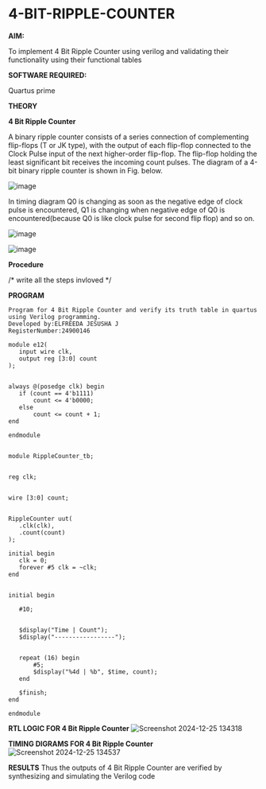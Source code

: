 # 4-BIT-RIPPLE-COUNTER

**AIM:**

To implement  4 Bit Ripple Counter using verilog and validating their functionality using their functional tables

**SOFTWARE REQUIRED:**

Quartus prime

**THEORY**

**4 Bit Ripple Counter**

A binary ripple counter consists of a series connection of complementing flip-flops (T or JK type), with the output of each flip-flop connected to the Clock Pulse input of the next higher-order flip-flop. The flip-flop holding the least significant bit receives the incoming count pulses. The diagram of a 4-bit binary ripple counter is shown in Fig. below.

![image](https://github.com/naavaneetha/4-BIT-RIPPLE-COUNTER/assets/154305477/cb4b74d4-31ab-4359-95d0-d22e67daba13)

In timing diagram Q0 is changing as soon as the negative edge of clock pulse is encountered, Q1 is changing when negative edge of Q0 is encountered(because Q0 is like clock pulse for second flip flop) and so on.

![image](https://github.com/naavaneetha/4-BIT-RIPPLE-COUNTER/assets/154305477/a573a7d6-014e-4e54-93e6-e2ac9530960b)

![image](https://github.com/naavaneetha/4-BIT-RIPPLE-COUNTER/assets/154305477/85e1958a-2fc1-49bb-9a9f-d58ccbf3663c)

**Procedure**

/* write all the steps invloved */

**PROGRAM**
```
Program for 4 Bit Ripple Counter and verify its truth table in quartus using Verilog programming.
Developed by:ELFREEDA JESUSHA J
RegisterNumber:24900146
```
```
module e12(
   input wire clk,  
   output reg [3:0] count
);


always @(posedge clk) begin
   if (count == 4'b1111) 
       count <= 4'b0000;
   else
       count <= count + 1; 
end

endmodule


module RippleCounter_tb;


reg clk;


wire [3:0] count;


RippleCounter uut(
   .clk(clk),
   .count(count)
);

initial begin
   clk = 0;
   forever #5 clk = ~clk; 
end


initial begin
   
   #10;
   

   $display("Time | Count");
   $display("-----------------");
   
 
   repeat (16) begin
       #5; 
       $display("%4d | %b", $time, count);
   end
   
   $finish;
end

endmodule
```


**RTL LOGIC FOR 4 Bit Ripple Counter**
![Screenshot 2024-12-25 134318](https://github.com/user-attachments/assets/8eff4b2d-56ec-4007-a8db-d8260bb4aa2c)

**TIMING DIGRAMS FOR 4 Bit Ripple Counter**
![Screenshot 2024-12-25 134537](https://github.com/user-attachments/assets/db480e7d-a7e5-451e-a813-d3d36217c3ac)

**RESULTS**
Thus the outputs of  4 Bit Ripple Counter are verified by synthesizing and simulating the Verilog code
